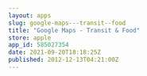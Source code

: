 ```yaml
---
layout: apps
slug: google-maps---transit--food
title: "Google Maps - Transit & Food"
store: apple
app_id: 585027354
date: 2021-09-20T18:18:25Z
published: 2012-12-13T04:21:00Z
---
```

